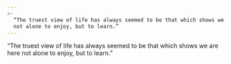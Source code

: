```yaml
---
>-
  “The truest view of life has always seemed to be that which shows we are here
  not alone to enjoy, but to learn.”
---
```


“The truest view of life has always seemed to be that which shows we are here not alone to enjoy, but to learn.”